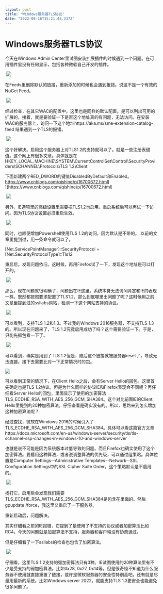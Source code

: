 ```yaml
---
layout: post
title: "Windows服务器TLS协议"
date: "2022-09-16T15:21:48.337Z"
---
```

Windows服务器TLS协议
===============

今天在Windows Admin Center里试图安装扩展插件的时候遇到一个问题。在可用插件里没有任何显示，包括各种微软自己开发的插件。

 ![](https://img2022.cnblogs.com/blog/1903711/202209/1903711-20220916171738424-1127787887.png)

在Feeds里删除默认的链接，重新添加的时候也会遇到报错。说这不是一个有效的NuGet Feed。

 ![](https://img2022.cnblogs.com/blog/1903711/202209/1903711-20220916171754207-1700296195.png)

经过检查，在其它WAC的配置中，这里也是同样的默认配置，是可以列出可用的扩展的。接着，就是要验证一下是否这个地址真的有问题，无法访问。在安装WAC的服务器上，访问一下这个地址https://aka.ms/sme-extension-catalog-feed 结果遇到一个TLS的报错。

 ![](https://img2022.cnblogs.com/blog/1903711/202209/1903711-20220916171815683-1694551943.png)

这个好解决。启用这个服务器上对TLS1.2的支持就可以了。就是一些注册表键值。这个网上有很多文章。具体就是在HKEY\_LOCAL\_MACHINE\\SYSTEM\\CurrentControlSet\\Control\\SecurityProviders\\SCHANNEL\\Protocols\\TLS 1.2\\Client

下面新建两个RED\_DWORD的键值DisabledByDefault和Enabled。https://www.cnblogs.com/qishine/p/16700672.html[  
](https://www.cnblogs.com/qishine/p/16700672.html)

 ![](https://img2022.cnblogs.com/blog/1903711/202209/1903711-20220916171831250-511298307.png)

另外，IE选项里的高级设置里需要把TLS1.2也启用。重启系统后可以再试一下访问。因为TLS协议设置必须重启生效。

 ![](https://img2022.cnblogs.com/blog/1903711/202209/1903711-20220916171845362-1855117416.png)

同时，也顺便增加Powershell使用TLS 1.2的访问，因为默认是不带的。 以前的文章里提到过，用一条命令就可以了。

\[Net.ServicePointManager\]::SecurityProtocol = \[Net.SecurityProtocolType\]::Tls12

重启后，发现问题依旧。这时候，再用Firefox试了一下，发现这个地址是可以打开的。

 ![](https://img2022.cnblogs.com/blog/1903711/202209/1903711-20220916171903769-1320813788.png)

那么，现在问题就很明确了，问题出在IE这里。系统本身无法访问肯定和IE的表现一样。既然都按照要求配置了TLS1.2，那么到底哪里出问题了呢？这时候用之前文章里提到过的ssllabs网站，检测一下这个网站支持的协议。

 ![](https://img2022.cnblogs.com/blog/1903711/202209/1903711-20220916171929059-602126963.png)

可以看到，支持TLS 1.2和1.3。不过我的Windows 2016服务器，不支持TLS 1.3的。所以现在问题来了，TLS 1.2究竟启用成功了吗？这个需要验证一下。于是，只能先抓包看一下了。

 ![](https://img2022.cnblogs.com/blog/1903711/202209/1903711-20220916171945097-596862825.png)

可以看到，确实是用到了TLS 1.2但是，随后这个链接就被服务器reset了，导致无法连接。接下去需要比对一下正常情况时的包。

![](https://img2022.cnblogs.com/blog/1903711/202209/1903711-20220916172001689-1995506070.png)

可以看到正常的情况下，在Client Hello之后，会有Server Hello的回包。这里首先确定也是TLS 1.2协议。但是为什么同样的协议IE和Firefox表现会不同呢？再仔细看Server Hello的回包，里面显示了使用的加密算法TLS\_ECDHE\_RSA\_WITH\_AES\_256\_GCM\_SHA384。这个对比前面IE的Client Hello里提到的20种加密算法，仔细查看是确实没有的。所以，思路来到怎么增加这种加密算法呢？

经过查找，微软在Windows 2016的时候引入了TLS\_ECDHE\_RSA\_WITH\_AES\_256\_GCM\_SHA384。具体可以看这篇官方文章https://docs.microsoft.com/en-us/windows-server/security/tls/tls-schannel-ssp-changes-in-windows-10-and-windows-server

也就是说不可能是因为系统版本过低导致的问题。而且Firefox也确实使用了这个加密算法。要启用这种算法，或者说调整算法的优先级，可以通过组策略。具体位置是Computer Settings--Administrative Templates--Network--SSL Configuration Settings中的SSL Cipher Suite Order。这个策略默认是不启用的。

 ![](https://img2022.cnblogs.com/blog/1903711/202209/1903711-20220916172016280-421562788.png)

找打它，启用后会发现我们需要TLS\_ECDHE\_RSA\_WITH\_AES\_256\_GCM\_SHA384是包含在里面的。然后gpupdate /force，我这里又重启了一下服务器。

重新启动后，问题解决。

其实仔细看之前的IE报错，它提到了是使用了不支持的协议或者加密算法比如RC4。今天的问题就是加密算法不支持，服务器和客户端没有协商通过。

但是仔细看了一下ssllabs的检查也包含了加密算法。

 ![](https://img2022.cnblogs.com/blog/1903711/202209/1903711-20220916172036898-897400187.png)

仔细看，这里TLS 1.2支持的强加密算法只有3种。IE试图使用的20种算法里有不少是受支持的弱加密算法，比如0x28, 0x27, 0x14等。但是很奇怪不知道为什么服务器不使用就直接重置了链接，或许是微软服务器的安全性特别高吧。还有就是尽量用最新的系统，比如Windows server 2022，就能支持TLS 1.3更安全也能避免很多问题了。